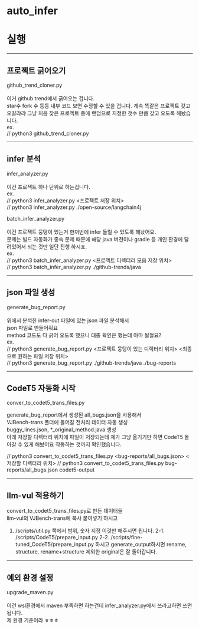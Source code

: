 # auto_infer


# 실행

---
프로젝트 긁어오기
---
github_trend_cloner.py <br><br>
이거 github trend에서 긁어오는 겁니다. <br>
star수 fork 수 등등 내부 코드 보면 수정할 수 있을 겁니다. 계속 똑같은 프로젝트 갖고 오갈랴랴 그냥 처음 찾은 프로젝트 중에 랜덤으로 지정한 갯수 만큼 갖고 오도록 해놨습니다.<br>
ex.<br>
// python3 github_trend_cloner.py

---
infer 분석
---
infer_analyzer.py<br><br>
이건 프로젝트 하나 단위로 하는겁니다.<br>
ex.<br>
// python3 infer_analyzer.py <프로젝트 저장 위치><br>
// python3 infer_analyzer.py ./open-source/langchain4j<br>

batch_infer_analyzer.py<br><br>
이건 프로젝트 뭉탱이 있는거 한꺼번에 infer 돌릴 수 있도록 해놨어요. <br>
문제는 빌드 자동화가 종속 문제 때문에 해당 java 버전이나 gradle 등 개인 환경에 달려있어서 되는 것만 일단 진행 하시죠.<br>
ex.<br>
// python3 batch_infer_analyzer.py <프로젝트 디렉터리 모음 저장 위치><br>
// python3 batch_infer_analyzer.py ./github-trends/java<br>

---
json 파일 생성
---

generate_bug_report.py<br><br>
위에서 분석한 infer-out 파일에 있는 json 파일 분석해서<br>
json 파일로 만들어줘요<br>
method 코드도 다 긁어 오도록 했으니 대충 확인은 했는데 아마 될껄요?<br>
ex.<br>
// python3 generate_bug_report.py  <프로젝트 뭉텅이 있는 디렉터리 위치> <최종으로 원하는 파일 저장 위치> <br>
// python3 generate_bug_report.py ./github-trends/java ./bug-reports

---
CodeT5 자동화 시작
---

conver_to_codet5_trans_files.py<br>

generate_bug_report에서 생성된 all_bugs.json을 사용해서<br>
VJBench-trans 폴더에 들어갈 전처리 데이터 자동 생성<br>
buggy_lines.json, *_original_method.java 생성<br>
아래 저장할 디렉터리 위치에 파일이 저장되는데 제가 그냥 옮기기만 하면 CodeT5 돌아갈 수 있게 해놨어요 작동하는 것까지 확인했습니다.<br>

// python3 convert_to_codet5_trans_files.py <bug-reports/all_bugs.json> <저장할 디렉터리 위치>
// python3 convert_to_codet5_trans_files.py bug-reports/all_bugs.json codet5-output


---
llm-vul 적용하기
---

convert_to_codet5_trans_files.py로 만든 데이터들 <br> 
llm-vul의 VJBench-trans에 복사 붙여넣기 하시고 <br>
1. /scripts/util.py 쪽에서 범위, 숫자 지정 이것만 해주시면 됩니다.
2-1. /scripts/CodeT5/prepare_input.py
2-2. /scripts/fine-tuned_CodeT5/prepare_input.py
하시고 generate_output하시면 rename, structure, rename+structure 제외한 original은 잘 돌아갑니다. <br>


---
예외 환경 설정
---

upgrade_maven.py <br><br>
이건 wsl환경에서 maven 부족하면 하는건데 infer_analyzer.py에서 쓰라고하면 쓰면 됩니다.<br>
제 환경 기준이라 ㅎㅎㅎ<br>
